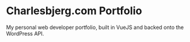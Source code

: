 Charlesbjerg.com Portfolio
===

My personal web developer portfolio, built in VueJS and backed onto the WordPress API.
